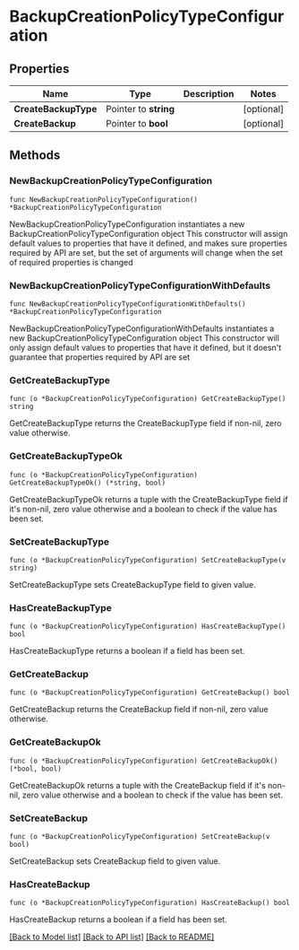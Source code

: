 # BackupCreationPolicyTypeConfiguration

## Properties

Name | Type | Description | Notes
------------ | ------------- | ------------- | -------------
**CreateBackupType** | Pointer to **string** |  | [optional] 
**CreateBackup** | Pointer to **bool** |  | [optional] 

## Methods

### NewBackupCreationPolicyTypeConfiguration

`func NewBackupCreationPolicyTypeConfiguration() *BackupCreationPolicyTypeConfiguration`

NewBackupCreationPolicyTypeConfiguration instantiates a new BackupCreationPolicyTypeConfiguration object
This constructor will assign default values to properties that have it defined,
and makes sure properties required by API are set, but the set of arguments
will change when the set of required properties is changed

### NewBackupCreationPolicyTypeConfigurationWithDefaults

`func NewBackupCreationPolicyTypeConfigurationWithDefaults() *BackupCreationPolicyTypeConfiguration`

NewBackupCreationPolicyTypeConfigurationWithDefaults instantiates a new BackupCreationPolicyTypeConfiguration object
This constructor will only assign default values to properties that have it defined,
but it doesn't guarantee that properties required by API are set

### GetCreateBackupType

`func (o *BackupCreationPolicyTypeConfiguration) GetCreateBackupType() string`

GetCreateBackupType returns the CreateBackupType field if non-nil, zero value otherwise.

### GetCreateBackupTypeOk

`func (o *BackupCreationPolicyTypeConfiguration) GetCreateBackupTypeOk() (*string, bool)`

GetCreateBackupTypeOk returns a tuple with the CreateBackupType field if it's non-nil, zero value otherwise
and a boolean to check if the value has been set.

### SetCreateBackupType

`func (o *BackupCreationPolicyTypeConfiguration) SetCreateBackupType(v string)`

SetCreateBackupType sets CreateBackupType field to given value.

### HasCreateBackupType

`func (o *BackupCreationPolicyTypeConfiguration) HasCreateBackupType() bool`

HasCreateBackupType returns a boolean if a field has been set.

### GetCreateBackup

`func (o *BackupCreationPolicyTypeConfiguration) GetCreateBackup() bool`

GetCreateBackup returns the CreateBackup field if non-nil, zero value otherwise.

### GetCreateBackupOk

`func (o *BackupCreationPolicyTypeConfiguration) GetCreateBackupOk() (*bool, bool)`

GetCreateBackupOk returns a tuple with the CreateBackup field if it's non-nil, zero value otherwise
and a boolean to check if the value has been set.

### SetCreateBackup

`func (o *BackupCreationPolicyTypeConfiguration) SetCreateBackup(v bool)`

SetCreateBackup sets CreateBackup field to given value.

### HasCreateBackup

`func (o *BackupCreationPolicyTypeConfiguration) HasCreateBackup() bool`

HasCreateBackup returns a boolean if a field has been set.


[[Back to Model list]](../README.md#documentation-for-models) [[Back to API list]](../README.md#documentation-for-api-endpoints) [[Back to README]](../README.md)


